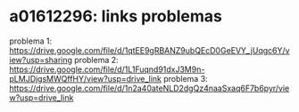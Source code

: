 # a01612296: links problemas
problema 1: https://drive.google.com/file/d/1qtEE9gRBANZ9ubQEcD0GeEVY_jUqgc6Y/view?usp=sharing
problema 2: https://drive.google.com/file/d/1L1Fuqnd91dxJ3M9n-pLMJDjgsMWQffHY/view?usp=drive_link
problema 3: https://drive.google.com/file/d/1n2a40ateNLD2dgQz4naaSxaq6F7b6pyr/view?usp=drive_link
